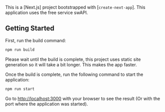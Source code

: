 This is a [Next.js] project bootstrapped with [`create-next-app`]. This application uses the free service swAPI.

## Getting Started

First, run the build command:

```bash
npm run build
```

Please wait until the build is complete, this project uses static site generation so it will take a bit longer. This makes the app faster.

Once the build is complete, run the following command to start the application:

```bash
npm run start
```

Go to [http://localhost:3000](http://localhost:3000) with your browser to see the result (Or with the port where the application was started).
